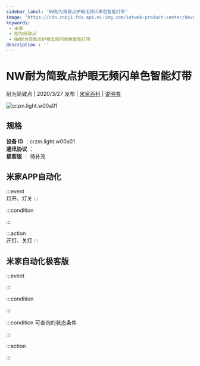 ```yaml
---
sidebar_label: 'NW耐为简致点护眼无频闪单色智能灯带'
image: 'https://cdn.cnbj1.fds.api.mi-img.com/iotweb-product-center/developer_1582512973680dfqIcPxQ.png?GalaxyAccessKeyId=AKVGLQWBOVIRQ3XLEW&Expires=9223372036854775807&Signature=5jGWKqs86rxJ9LMXeDyjzOiyLSs='
keywords: 
 - 米家
 - 耐为简致点
 - NW耐为简致点护眼无频闪单色智能灯带
description : ''
---
```

# NW耐为简致点护眼无频闪单色智能灯带

耐为简致点 | 2020/3/27 发布 | [米家百科](https://home.mi.com/webapp/content/baike/product/index.html?model=crzm.light.w00a01) | [说明书](https://home.mi.com/views/introduction.html?model=crzm.light.w00a01&region=cn)

![crzm.light.w00a01](https://cdn.cnbj1.fds.api.mi-img.com/iotweb-product-center/developer_1582512973680dfqIcPxQ.png?GalaxyAccessKeyId=AKVGLQWBOVIRQ3XLEW&Expires=9223372036854775807&Signature=5jGWKqs86rxJ9LMXeDyjzOiyLSs=)

## 规格  
> 
**设备 ID** ：crzm.light.w00a01  
**通讯协议** ：  
**极客版**  ： 待补充 


## 米家APP自动化  

:::event  
灯开、灯关
:::

:::condition  

:::

:::action   
开灯、关灯
:::

## 米家自动化极客版  

:::event  

:::

:::condition  

:::

:::condition 可查询的状态条件  

:::

:::action  

:::

        
